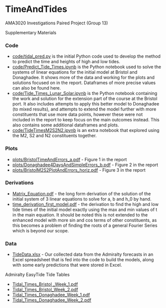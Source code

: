 # TimeAndTides
AMA3020 Investigations Paired Project (Group 13)

Supplementary Materials

### Code
- [code/tidal_pred.py](code/tidal_pred.py) is the initial Python code used to develop the method to predict the time and heights of high and low tides.
- [code/Predict_Tide_Times.ipynb](code/Predict_Tide_Times.ipynb) is the Python notebook used to solve the systems of linear equations for the initial model at Bristol and Donaghadee. It shows more of the data and working for the plots and solutions focused on in the report. Dataframes of more precise values can also be found here.
- [code/Tide_Times_Lunar_Solar.ipynb](code/Tide_Times_Lunar_Solar.ipynb) is the Python notebook containing the work and solution for the extension part of the course at the Bristol port. It also includes attempts to apply this better model to Donaghadee (to mixed results), and attempts to extend the model further with more constituents that use more data points, however these were not included in the report to keep focus on the main outcomes instead. This also contains some additional dataframes and plots.
- [code/TideTimesM2S2N2.ipynb](code/TideTimesM2S2N2.ipynb) is an extra notebook that explored using the M2, S2 and N2 constituents together.

### Plots 
- [plots/BristolTimeAndErrors_a.pdf](plots/BristolTimeAndErrors_a.pdf) - Figure 1 in the report
- [plots/Donaghadee4DaysAndSimpleErrors_b.pdf](plots/Donaghadee4DaysAndSimpleErrors_b.pdf) - Figure 2 in the report
- [plots/BristolM2S2PlotAndErrors_horiz.pdf](plots/BristolM2S2PlotAndErrors_horiz.pdf) - Figure 3 in the report

### Derivations
- [Matrix_Equation.pdf](Matrix_Equation.pdf) - the long form derivation of the solution of the initial system of 3 linear equations to solve for a, b and h_0 by hand.
- [time_derivation_first_model.pdf](time_derivation_first_model.pdf) - the derivation to find the high and low tide times of the initial model exactly using the max and min values of t in the main equation. It should be noted this is not extended to the enhanced model with more sin and cos terms of other constituents, as this becomes a problem of finding the roots of a general Fourier Series which is beyond our scope.

### Data
- [TideData.xlsx](TideData.xlsx) - Our collected data from the Admiralty forecasts in an Excel spreadsheet that is fed into the code to build the models, along with some early predictions that were stored in Excel.

Admiralty EasyTide Tide Tables
- [Tidal_Times_Bristol _Week_1.pdf](Tidal_Times_Bristol_Week_1.pdf)
- [Tidal_Times_Bristol_Week_2.pdf](Tidal_Times_Bristol_Week_2.pdf)
- [Tidal_Times_Donaghadee_Week_1.pdf](Tidal_Times_Donaghadee_Week_1.pdf)
- [Tidal_Times_Donaghadee_Week_2.pdf](Tidal_Times_Donaghadee_Week_2.pdf)
